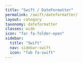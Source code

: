 ```yaml
---
title: "Swift / DateFormatter"
permalink: /swift/dateformatter/
layout: category
taxonomy: dateformatter
classes: wide
icon: "far fa-folder-open"
sidebar:
  title: "Swift"
  nav: sidebar-swift
  icon: "fab fa-swift"
---
```

